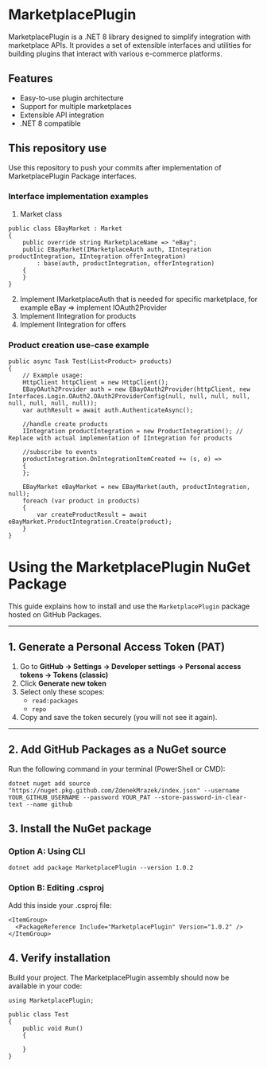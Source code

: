 # MarketplacePlugin

MarketplacePlugin is a .NET 8 library designed to simplify integration with marketplace APIs. It provides a set of extensible interfaces and utilities for building plugins that interact with various e-commerce platforms.

## Features

- Easy-to-use plugin architecture
- Support for multiple marketplaces
- Extensible API integration
- .NET 8 compatible

## This repository use
Use this repository to push your commits after implementation of MarketplacePlugin Package interfaces.

### Interface implementation examples

1. Market class
```
public class EBayMarket : Market
{
    public override string MarketplaceName => "eBay";
    public EBayMarket(IMarketplaceAuth auth, IIntegration productIntegration, IIntegration offerIntegration)
        : base(auth, productIntegration, offerIntegration)
    {
    }
}
```

2. Implement IMarketplaceAuth that is needed for specific marketplace, for example eBay => implement IOAuth2Provider
3. Implement IIntegration for products
4. Implement IIntegration for offers

### Product creation use-case example
```
public async Task Test(List<Product> products)
{
    // Example usage:
    HttpClient httpClient = new HttpClient();
    EBayOAuth2Provider auth = new EBayOAuth2Provider(httpClient, new Interfaces.Login.OAuth2.OAuth2ProviderConfig(null, null, null, null, null, null, null, null));
    var authResult = await auth.AuthenticateAsync();

    //handle create products
    IIntegration productIntegration = new ProductIntegration(); // Replace with actual implementation of IIntegration for products

    //subscribe to events
    productIntegration.OnIntegrationItemCreated += (s, e) =>
    {
    };

    EBayMarket eBayMarket = new EBayMarket(auth, productIntegration, null);
    foreach (var product in products)
    {
        var createProductResult = await eBayMarket.ProductIntegration.Create(product);
    }
}
```



# Using the MarketplacePlugin NuGet Package

This guide explains how to install and use the `MarketplacePlugin` package hosted on GitHub Packages.

---

## 1. Generate a Personal Access Token (PAT)

1. Go to **GitHub → Settings → Developer settings → Personal access tokens → Tokens (classic)**  
2. Click **Generate new token**  
3. Select only these scopes:
   - `read:packages`
   - `repo` 
4. Copy and save the token securely (you will not see it again).

---

## 2. Add GitHub Packages as a NuGet source

Run the following command in your terminal (PowerShell or CMD):
```
dotnet nuget add source "https://nuget.pkg.github.com/ZdenekMrazek/index.json" --username YOUR_GITHUB_USERNAME --password YOUR_PAT --store-password-in-clear-text --name github
```
## 3. Install the NuGet package

### Option A: Using CLI
```
dotnet add package MarketplacePlugin --version 1.0.2
```
### Option B: Editing .csproj
Add this inside your .csproj file:

```
<ItemGroup>
  <PackageReference Include="MarketplacePlugin" Version="1.0.2" />
</ItemGroup>
```

## 4. Verify installation

Build your project. The MarketplacePlugin assembly should now be available in your code:

```
using MarketplacePlugin;

public class Test
{
    public void Run()
    {
        
    }
}
```
